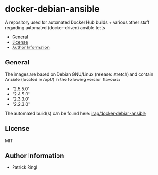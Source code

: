 # docker-debian-ansible

A repository used for automated Docker Hub builds + various other stuff regarding automated (docker-driven) ansible tests

<!-- toc -->

- [General](#general)
- [License](#license)
- [Author Information](#author-information)

<!-- tocstop -->

## General

The images are based on Debian GNU/Linux (release: stretch) and contain Ansible (located in /opt/) in the following version flavours:
  - "2.5.5.0"
  - "2.4.5.0"
  - "2.3.3.0"
  - "2.2.3.0"

The automated build(s) can be found here: [irap/docker-debian-ansible](https://hub.docker.com/r/irap/docker-debian-ansible/)

## License

MIT

## Author Information

* Patrick Ringl
